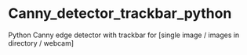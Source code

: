 # Canny_detector_trackbar_python
Python Canny edge detector with trackbar for [single image / images in directory / webcam] 
